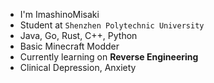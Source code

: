 - I'm ImashinoMisaki
- Student at `Shenzhen Polytechnic University`
- Java, Go, Rust, C++, Python
- Basic Minecraft Modder
- Currently learning on **Reverse Engineering**
- Clinical Depression, Anxiety